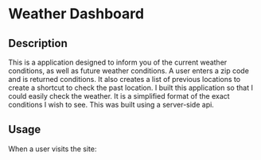 # Weather Dashboard

## Description

This is a application designed to inform you of the current weather conditions, as well as future weather conditions. A user enters a zip code and is returned conditions. It also creates a list of previous locations to create a shortcut to check the past location. I built this application so that I could easily check the weather. It is a simplified format of the exact conditions I wish to see. This was built using a server-side api. 

## Usage

When a user visits the site: 

